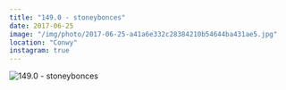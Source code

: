 ```yaml
---
title: "149.0 - stoneybonces"
date: 2017-06-25
image: "/img/photo/2017-06-25-a41a6e332c28384210b54644ba431ae5.jpg"
location: "Conwy"
instagram: true
---
```


![149.0 - stoneybonces](/img/photo/2017-06-25-a41a6e332c28384210b54644ba431ae5.jpg)
